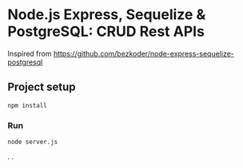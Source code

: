 # Node.js Express, Sequelize & PostgreSQL: CRUD Rest APIs

Inspired from https://github.com/bezkoder/node-express-sequelize-postgresql

## Project setup
```
npm install
```

### Run
```
node server.js
```
.
.
